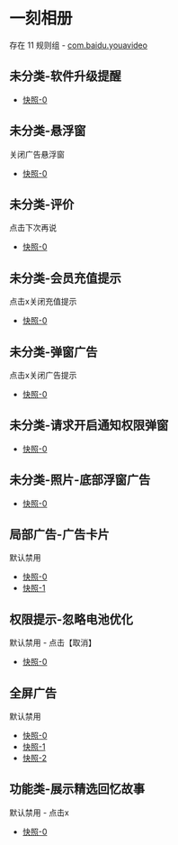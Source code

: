 # 一刻相册

存在 11 规则组 - [com.baidu.youavideo](/src/apps/com.baidu.youavideo.ts)

## 未分类-软件升级提醒

- [快照-0](https://i.gkd.li/i/12597916)

## 未分类-悬浮窗

关闭广告悬浮窗

- [快照-0](https://i.gkd.li/i/12970088)

## 未分类-评价

点击下次再说

- [快照-0](https://i.gkd.li/i/12970094)

## 未分类-会员充值提示

点击x关闭充值提示

- [快照-0](https://i.gkd.li/i/12970094)

## 未分类-弹窗广告

点击x关闭广告提示

- [快照-0](https://i.gkd.li/i/13048700)

## 未分类-请求开启通知权限弹窗

- [快照-0](https://i.gkd.li/i/13413819)

## 未分类-照片-底部浮窗广告

- [快照-0](https://i.gkd.li/i/13711475)

## 局部广告-广告卡片

默认禁用

- [快照-0](https://i.gkd.li/i/13874124)
- [快照-1](https://i.gkd.li/i/14038825)

## 权限提示-忽略电池优化

默认禁用 - 点击【取消】

- [快照-0](https://i.gkd.li/i/14065510)

## 全屏广告

默认禁用

- [快照-0](https://i.gkd.li/i/14107272)
- [快照-1](https://i.gkd.li/i/14038825)
- [快照-2](https://i.gkd.li/i/14151128)

## 功能类-展示精选回忆故事

默认禁用 - 点击x

- [快照-0](https://i.gkd.li/i/14138907)

